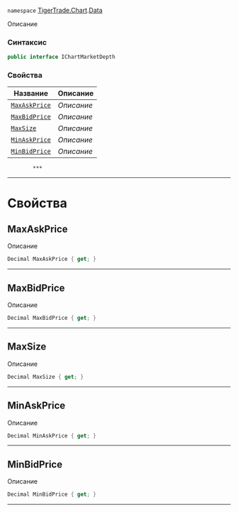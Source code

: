 
`namespace` [TigerTrade.Chart](../../TigerTrade.Chart.md).[Data](../../TigerTrade.Chart/Data.md)


Описание

### Синтаксис
```csharp
public interface IChartMarketDepth
```


### Свойства
| Название | Описание |
| --- | --- |
| [`MaxAskPrice`](./IChartMarketDepth.cs/Свойства/MaxAskPrice.md) | *Описание* |
| [`MaxBidPrice`](./IChartMarketDepth.cs/Свойства/MaxBidPrice.md) | *Описание* |
| [`MaxSize`](./IChartMarketDepth.cs/Свойства/MaxSize.md) | *Описание* |
| [`MinAskPrice`](./IChartMarketDepth.cs/Свойства/MinAskPrice.md) | *Описание* |
| [`MinBidPrice`](./IChartMarketDepth.cs/Свойства/MinBidPrice.md) | *Описание* |




            ***
  ***
  # Свойства

## MaxAskPrice
Описание

```csharp
Decimal MaxAskPrice { get; }
```
***

## MaxBidPrice
Описание

```csharp
Decimal MaxBidPrice { get; }
```
***

## MaxSize
Описание

```csharp
Decimal MaxSize { get; }
```
***

## MinAskPrice
Описание

```csharp
Decimal MinAskPrice { get; }
```
***

## MinBidPrice
Описание

```csharp
Decimal MinBidPrice { get; }
```
***

